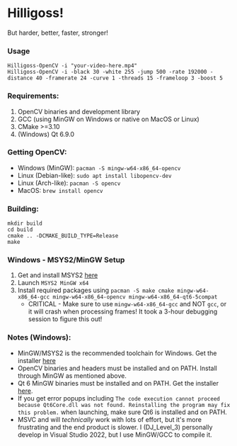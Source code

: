 # Hilligoss!
But harder, better, faster, stronger!

### Usage
```
Hilligoss-OpenCV -i "your-video-here.mp4"
Hilligoss-OpenCV -i -black 30 -white 255 -jump 500 -rate 192000 -distance 40 -framerate 24 -curve 1 -threads 15 -frameloop 3 -boost 5
```

### Requirements:
1. OpenCV binaries and development library
2. GCC (using MinGW on Windows or native on MacOS or Linux)
3. CMake >=3.10
4. (Windows) Qt 6.9.0

### Getting OpenCV:
- Windows (MinGW): `pacman -S mingw-w64-x86_64-opencv`
- Linux (Debian-like): `sudo apt install libopencv-dev`
- Linux (Arch-like): `pacman -S opencv`
- MacOS: `brew install opencv`

### Building:
```
mkdir build
cd build
cmake .. -DCMAKE_BUILD_TYPE=Release
make
```

### Windows - MSYS2/MinGW Setup
1. Get and install MSYS2 [here](https://msys2.org)
2. Launch `MSYS2 MinGW x64`
3. Install required packages using `pacman -S make cmake mingw-w64-x86_64-gcc mingw-w64-x86_64-opencv mingw-w64-x86_64-qt6-5compat`
    - CRITICAL - Make sure to use `mingw-w64-x86_64-gcc` and NOT `gcc`, or it will crash when processing frames! It took a 3-hour debugging session to figure this out!

### Notes (Windows):
- MinGW/MSYS2 is the recommended toolchain for Windows. Get the installer [here](https://www.msys2.org/)
- OpenCV binaries and headers must be installed and on PATH. Install through MinGW as mentioned above.
- Qt 6 MinGW binaries must be installed and on PATH. Get the installer [here](https://www.qt.io/download-qt-installer-oss).
- If you get error popups including  `The code execution cannot proceed because Qt6Core.dll was not found. Reinstalling the program may fix this problem.` when launching, make sure Qt6 is installed and on PATH. 
- MSVC and will *technically* work with lots of effort, but it's more frustrating and the end product is slower. I (DJ_Level_3) personally develop in Visual Studio 2022, but I use MinGW/GCC to compile it.

